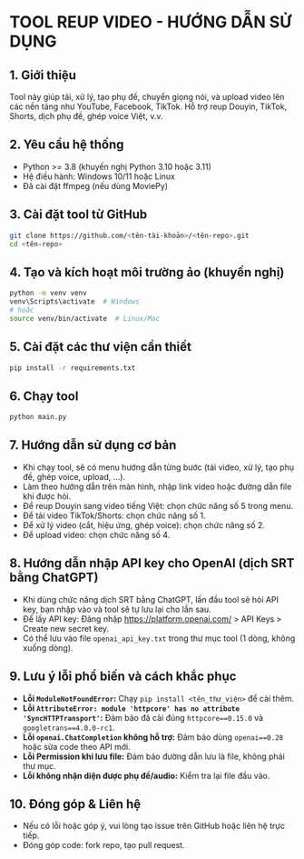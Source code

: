 # TOOL REUP VIDEO - HƯỚNG DẪN SỬ DỤNG

## 1. Giới thiệu
Tool này giúp tải, xử lý, tạo phụ đề, chuyển giọng nói, và upload video lên các nền tảng như YouTube, Facebook, TikTok. Hỗ trợ reup Douyin, TikTok, Shorts, dịch phụ đề, ghép voice Việt, v.v.

## 2. Yêu cầu hệ thống
- Python >= 3.8 (khuyến nghị Python 3.10 hoặc 3.11)
- Hệ điều hành: Windows 10/11 hoặc Linux
- Đã cài đặt ffmpeg (nếu dùng MoviePy)

## 3. Cài đặt tool từ GitHub
```bash
git clone https://github.com/<tên-tài-khoản>/<tên-repo>.git
cd <tên-repo>
```

## 4. Tạo và kích hoạt môi trường ảo (khuyến nghị)
```bash
python -m venv venv
venv\Scripts\activate  # Windows
# hoặc
source venv/bin/activate  # Linux/Mac
```

## 5. Cài đặt các thư viện cần thiết
```bash
pip install -r requirements.txt
```

## 6. Chạy tool
```bash
python main.py
```

## 7. Hướng dẫn sử dụng cơ bản
- Khi chạy tool, sẽ có menu hướng dẫn từng bước (tải video, xử lý, tạo phụ đề, ghép voice, upload, ...).
- Làm theo hướng dẫn trên màn hình, nhập link video hoặc đường dẫn file khi được hỏi.
- Để reup Douyin sang video tiếng Việt: chọn chức năng số 5 trong menu.
- Để tải video TikTok/Shorts: chọn chức năng số 1.
- Để xử lý video (cắt, hiệu ứng, ghép voice): chọn chức năng số 2.
- Để upload video: chọn chức năng số 4.

## 8. Hướng dẫn nhập API key cho OpenAI (dịch SRT bằng ChatGPT)
- Khi dùng chức năng dịch SRT bằng ChatGPT, lần đầu tool sẽ hỏi API key, bạn nhập vào và tool sẽ tự lưu lại cho lần sau.
- Để lấy API key: Đăng nhập https://platform.openai.com/ > API Keys > Create new secret key.
- Có thể lưu vào file `openai_api_key.txt` trong thư mục tool (1 dòng, không xuống dòng).

## 9. Lưu ý lỗi phổ biến và cách khắc phục
- **Lỗi `ModuleNotFoundError`:** Chạy `pip install <tên_thư_viện>` để cài thêm.
- **Lỗi `AttributeError: module 'httpcore' has no attribute 'SyncHTTPTransport'`:** Đảm bảo đã cài đúng `httpcore==0.15.0` và `googletrans==4.0.0-rc1`.
- **Lỗi `openai.ChatCompletion` không hỗ trợ:** Đảm bảo dùng `openai==0.28` hoặc sửa code theo API mới.
- **Lỗi Permission khi lưu file:** Đảm bảo đường dẫn lưu là file, không phải thư mục.
- **Lỗi không nhận diện được phụ đề/audio:** Kiểm tra lại file đầu vào.

## 10. Đóng góp & Liên hệ
- Nếu có lỗi hoặc góp ý, vui lòng tạo issue trên GitHub hoặc liên hệ trực tiếp.
- Đóng góp code: fork repo, tạo pull request. 
